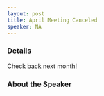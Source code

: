 ```yaml
---
layout: post
title: April Meeting Canceled	
speaker: NA
---
```


### Details

Check back next month!

### About the Speaker
